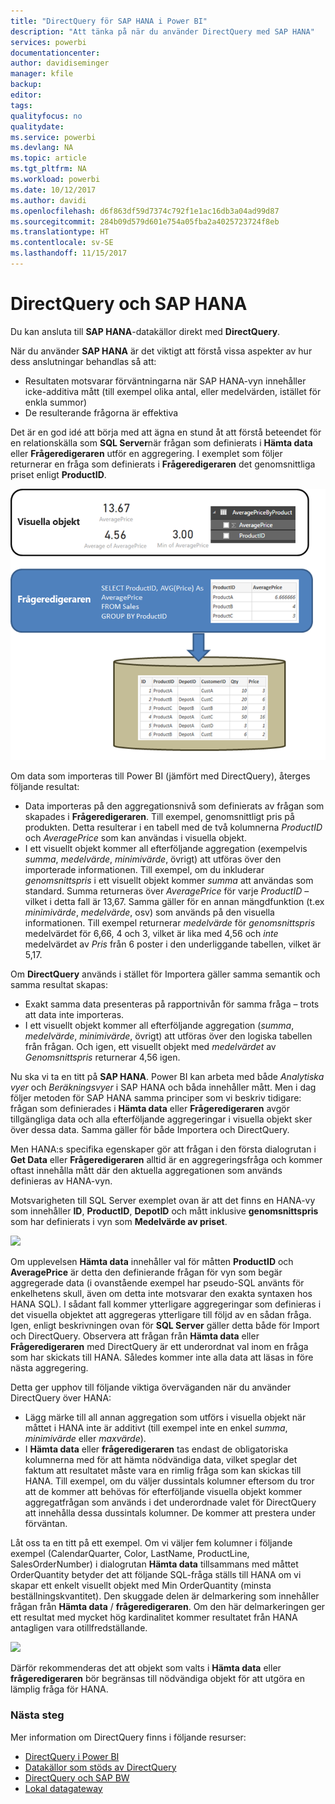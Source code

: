 ```yaml
---
title: "DirectQuery för SAP HANA i Power BI"
description: "Att tänka på när du använder DirectQuery med SAP HANA"
services: powerbi
documentationcenter: 
author: davidiseminger
manager: kfile
backup: 
editor: 
tags: 
qualityfocus: no
qualitydate: 
ms.service: powerbi
ms.devlang: NA
ms.topic: article
ms.tgt_pltfrm: NA
ms.workload: powerbi
ms.date: 10/12/2017
ms.author: davidi
ms.openlocfilehash: d6f863df59d7374c792f1e1ac16db3a04ad99d87
ms.sourcegitcommit: 284b09d579d601e754a05fba2a4025723724f8eb
ms.translationtype: HT
ms.contentlocale: sv-SE
ms.lasthandoff: 11/15/2017
---
```

# <a name="directquery-and-sap-hana"></a>DirectQuery och SAP HANA
Du kan ansluta till **SAP HANA**-datakällor direkt med **DirectQuery**.

När du använder **SAP HANA** är det viktigt att förstå vissa aspekter av hur dess anslutningar behandlas så att:

* Resultaten motsvarar förväntningarna när SAP HANA-vyn innehåller icke-additiva mått (till exempel olika antal, eller medelvärden, istället för enkla summor)
* De resulterande frågorna är effektiva

Det är en god idé att börja med att ägna en stund åt att förstå beteendet för en relationskälla som **SQL Server**när frågan som definierats i **Hämta data** eller **Frågeredigeraren** utför en aggregering. I exemplet som följer returnerar en fråga som definierats i **Frågeredigeraren** det genomsnittliga priset enligt **ProductID**.

![](media/desktop-directquery-sap-hana/directquery-sap-hana_01.png)

Om data som importeras till Power BI (jämfört med DirectQuery), återges följande resultat:

* Data importeras på den aggregationsnivå som definierats av frågan som skapades i **Frågeredigeraren**. Till exempel, genomsnittligt pris på produkten. Detta resulterar i en tabell med de två kolumnerna *ProductID* och *AveragePrice* som kan användas i visuella objekt.
* I ett visuellt objekt kommer all efterföljande aggregation (exempelvis *summa*, *medelvärde*, *minimivärde*, övrigt) att utföras över den importerade informationen.  Till exempel, om du inkluderar *genomsnittspris* i ett visuellt objekt kommer *summa* att användas som standard. Summa returneras över *AveragePrice* för varje  *ProductID* – vilket i detta fall är 13,67. Samma gäller för en annan mängdfunktion (t.ex *minimivärde*, *medelvärde*, osv) som används på den visuella informationen. Till exempel returnerar *medelvärde* för *genomsnittspris* medelvärdet för 6,66, 4 och 3, vilket är lika med 4,56 och *inte* medelvärdet av *Pris* från 6 poster i den underliggande tabellen, vilket är 5,17.

Om **DirectQuery** används i stället för Importera gäller samma semantik och samma resultat skapas:

* Exakt samma data presenteras på rapportnivån för samma fråga – trots att data inte importeras.
* I ett visuellt objekt kommer all efterföljande aggregation (*summa*, *medelvärde*, *minimivärde*, övrigt) att utföras över den logiska tabellen från frågan. Och igen, ett visuellt objekt med *medelvärdet* av *Genomsnittspris* returnerar 4,56 igen.

Nu ska vi ta en titt på **SAP HANA**. Power BI kan arbeta med både *Analytiska vyer* och *Beräkningsvyer* i SAP HANA och båda innehåller mått. Men i dag följer metoden för SAP HANA samma principer som vi beskriv tidigare: frågan som definierades i **Hämta data** eller **Frågeredigeraren** avgör tillgängliga data och alla efterföljande aggregeringar i visuella objekt sker över dessa data. Samma gäller för både Importera och DirectQuery.

Men HANA:s specifika egenskaper gör att frågan i den första dialogrutan i **Get Data** eller **Frågeredigeraren** alltid är en aggregeringsfråga och kommer oftast innehålla mått där den aktuella aggregationen som används definieras av HANA-vyn.

Motsvarigheten till SQL Server exemplet ovan är att det finns en HANA-vy som innehåller **ID**, **ProductID**, **DepotID** och mått inklusive  **genomsnittspris** som har definierats i vyn som **Medelvärde av priset**.

![](media/desktop-directquery-sap-hana/directquery-sap-hana_02.png)

Om upplevelsen **Hämta data** innehåller val för måtten **ProductID** och **AveragePrice** är detta den definierande frågan för vyn som begär aggregerade data (i ovanstående exempel har pseudo-SQL använts för enkelhetens skull, även om detta inte motsvarar den exakta syntaxen hos HANA SQL). I sådant fall kommer ytterligare aggregeringar som definieras i det visuella objektet att aggregeras ytterligare till följd av en sådan fråga. Igen, enligt beskrivningen ovan för **SQL Server** gäller detta både för Import och DirectQuery. Observera att frågan från **Hämta data** eller **Frågeredigeraren** med DirectQuery är ett underordnat val inom en fråga som har skickats till HANA. Således kommer inte alla data att läsas in före nästa aggregering.

Detta ger upphov till följande viktiga överväganden när du använder DirectQuery över HANA:

* Lägg märke till all annan aggregation som utförs i visuella objekt när måttet i HANA inte är additivt (till exempel inte en enkel *summa*, *minimivärde* eller *maxvärde*).
* I **Hämta data** eller **frågeredigeraren** tas endast de obligatoriska kolumnerna med för att hämta nödvändiga data, vilket speglar det faktum att resultatet måste vara en rimlig fråga som kan skickas till HANA. Till exempel, om du väljer dussintals kolumner eftersom du tror att de kommer att behövas för efterföljande visuella objekt kommer aggregatfrågan som används i det underordnade valet för DirectQuery att innehålla dessa dussintals kolumner. De kommer att prestera under förväntan.

Låt oss ta en titt på ett exempel. Om vi väljer fem kolumner i följande exempel (CalendarQuarter, Color, LastName, ProductLine, SalesOrderNumber) i dialogrutan **Hämta data** tillsammans med måttet OrderQuantity betyder det att följande SQL-fråga ställs till HANA om vi skapar ett enkelt visuellt objekt med Min OrderQuantity (minsta beställningskvantitet). Den skuggade delen är delmarkering som innehåller frågan från **Hämta data** / **frågeredigeraren**. Om den här delmarkeringen ger ett resultat med mycket hög kardinalitet kommer resultatet från HANA antagligen vara otillfredställande.

![](media/desktop-directquery-sap-hana/directquery-sap-hana_03.png)

Därför rekommenderas det att objekt som valts i **Hämta data** eller **frågeredigeraren** bör begränsas till nödvändiga objekt för att utgöra en lämplig fråga för HANA.

### <a name="next-steps"></a>Nästa steg
Mer information om DirectQuery finns i följande resurser:

* [DirectQuery i Power BI](desktop-directquery-about.md)
* [Datakällor som stöds av DirectQuery](desktop-directquery-data-sources.md)
* [DirectQuery och SAP BW](desktop-directquery-sap-bw.md)
* [Lokal datagateway](service-gateway-onprem.md)

